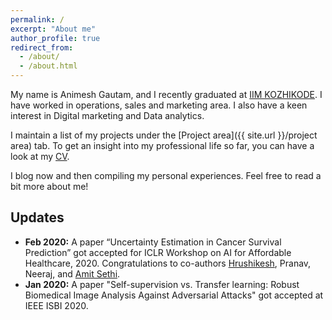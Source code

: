 ```yaml
---
permalink: /
excerpt: "About me"
author_profile: true
redirect_from: 
  - /about/
  - /about.html
---
```


My name is Animesh Gautam, and I recently graduated at [IIM KOZHIKODE](http://www.iitk.ac.in/). I have worked in operations, sales and marketing area. I also have a keen interest in Digital marketing and Data analytics.

I maintain a list of my projects under the [Project area]({{ site.url }}/project area) tab. To get an insight into my professional life so far, you can have a look at my [CV](/images/Animesh_Gautam_IIMK.pdf).

I blog now and then compiling my personal experiences. Feel free to read a bit more about me!

## Updates
* <b> Feb 2020:</b> A paper “Uncertainty Estimation in Cancer Survival Prediction” got accepted for ICLR Workshop on AI for Affordable Healthcare, 2020. Congratulations to co-authors [Hrushikesh](https://hrushikeshloya.github.io/), Pranav, Neeraj, and [Amit Sethi](https://www.ee.iitb.ac.in/~asethi/).
* <b> Jan 2020:</b> A paper "Self-supervision vs. Transfer learning: Robust Biomedical Image Analysis Against Adversarial Attacks" got accepted at IEEE ISBI 2020.


